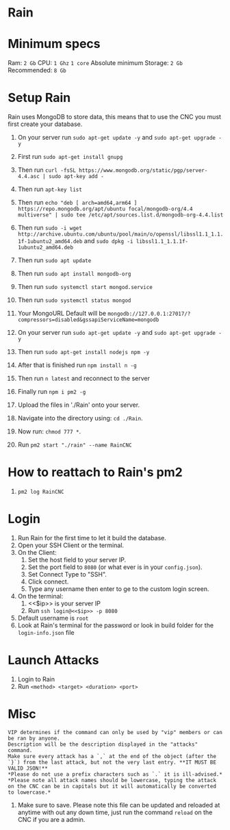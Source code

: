 # Rain

# Minimum specs

Ram: `2 Gb`
CPU: `1 Ghz` `1 core`
Absolute minimum Storage: `2 Gb`
Recommended: `8 Gb`

# Setup Rain

Rain uses MongoDB to store data, this means that to use the CNC
you must first create your database.

1. On your server run `sudo apt-get update -y` and `sudo apt-get upgrade -y`
2. First run `sudo apt-get install gnupg`
3. Then run `curl -fsSL https://www.mongodb.org/static/pgp/server-4.4.asc | sudo apt-key add -`
4. Then run `apt-key list`
5. Then run `echo "deb [ arch=amd64,arm64 ] https://repo.mongodb.org/apt/ubuntu focal/mongodb-org/4.4 multiverse" | sudo tee /etc/apt/sources.list.d/mongodb-org-4.4.list`
6. Then run `sudo -i wget http://archive.ubuntu.com/ubuntu/pool/main/o/openssl/libssl1.1_1.1.1f-1ubuntu2_amd64.deb` and `sudo dpkg -i libssl1.1_1.1.1f-1ubuntu2_amd64.deb`
6. Then run `sudo apt update`
7. Then run `sudo apt install mongodb-org`
8. Then run `sudo systemctl start mongod.service`
9. Then run `sudo systemctl status mongod`
10. Your MongoURL Default will be `mongodb://127.0.0.1:27017/?compressors=disabled&gssapiServiceName=mongodb`

1. On your server run `sudo apt-get update -y` and `sudo apt-get upgrade -y`
2. Then run `sudo apt-get install nodejs npm -y`
3. After that is finished run `npm install n -g`
4. Then run `n latest` and reconnect to the server
5. Finally run `npm i pm2 -g`

1. Upload the files in './Rain' onto your server.
2. Navigate into the directory using: `cd ./Rain`.
3. Now run: `chmod 777 *`.
4. Run `pm2 start "./rain" --name RainCNC`

# How to reattach to Rain's pm2

1. `pm2 log RainCNC`

# Login

1. Run Rain for the first time to let it build the database.
2. Open your SSH Client or the terminal.
3. On the Client:
   1. Set the host field to your server IP.
   2. Set the port field to `8080` (or what ever is in your `config.json`).
   3. Set Connect Type to "SSH".
   4. Click connect.
   5. Type any username then enter to ge to the custom login screen. 
4. On the terminal:
   1. <<$ip>> is your server IP
   2. Run `ssh login@<<$ip>> -p 8080`
5. Default username is `root`
6. Look at Rain's terminal for the password or look in build folder for the `login-info.json` file

# Launch Attacks

1. Login to Rain
2. Run `<method> <target> <duration> <port>`

# Misc 

	VIP determines if the command can only be used by "vip" members or can be ran by anyone.
	Description will be the description displayed in the "attacks" command.
	Make sure every attack has a `,` at the end of the object (after the `}`) from the last attack, but not the very last entry. **IT MUST BE VALID JSON!**
	*Please do not use a prefix characters such as `.` it is ill-advised.* *Please note all attack names should be lowercase, typing the attack on the CNC can be in capitals but it will automatically be converted to lowercase.*

1. Make sure to save. Please note this file can be updated and reloaded at anytime with out any down time, just run the command `reload` on the CNC if you are a admin.
